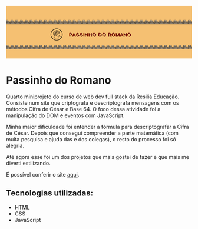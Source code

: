 ![imagem de fundo](./assets/img/bg-passinho.png)
# Passinho do Romano

Quarto miniprojeto do curso de web dev full stack da Resilia Educação. Consiste num site que criptografa e descriptografa mensagens com os métodos Cifra de César e Base 64. O foco dessa atividade foi a manipulação do DOM e eventos com JavaScript.

Minha maior dificuldade foi entender a fórmula para descriptografar a Cifra de César. Depois que consegui compreender a parte matemática (com muita pesquisa e ajuda das e dos colegas), o resto do processo foi só alegria.

Até agora esse foi um dos projetos que mais gostei de fazer e que mais me diverti estilizando.

É possível conferir o site [aqui](https://alonso-estevam.github.io/passinho-do-romano/).

## Tecnologias utilizadas:
* HTML
* CSS
* JavaScript
